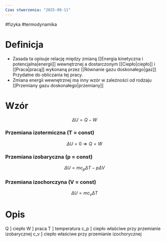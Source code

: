 ```yaml
---
Czas stworzenia: "2025-09-11"
---
```

#fizyka #termodynamika 
# Definicja
- Zasada ta opisuje relację między zmianą [[Energia kinetyczna i potencjalna|energii]] wewnętrznej a dostarczonym [[Ciepło|ciepło]] i [[Praca|pracą]] wykonaną przez [[Równanie gazu doskonałego|gaz]] Przydatne do obliczania tej pracy.
- Zmiana energii wewnętrznej ma inny wzór w zależności od rodzaju [[Przemiany gazu doskonałego|przemiany]]
# Wzór
$$\Delta U = Q-W$$
### Przemiana izotermiczna (T = const)
$$\Delta U = 0 \Rightarrow Q=W$$
### Przemiana izobaryczna (p = const)
$$\Delta U = mc_{p}\Delta T-p\Delta V$$
### Przemiana izochorczyna (V = const)
$$\Delta U = mc_{v}\Delta T$$
# Opis
Q ] ciepło
W ] praca
T ] temperatura
c_p ] ciepło właściwe przy przemianie izobarycznej
c_v ] ciepło właściwe przy przemianie izochorycznej